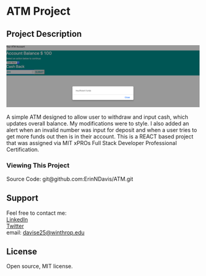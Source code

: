 # ATM Project


## Project Description

<img src="Screen Shot 2021-06-08 at 8.19.43 PM.png">

<p> A simple ATM designed to allow user to withdraw and input cash, which updates overall balance. My modifications were to style. I also added an alert when an invalid number was input for deposit and when a user tries to get more funds out then is in their account. This is a REACT based project that was assigned via MIT xPROs Full Stack Developer Professional Certification.  </p>

<h3> Viewing This Project </h3>
  <p> Source Code: git@github.com:ErinNDavis/ATM.git</p>

## Support
Feel free to contact me: <br>
<a href="https://www.linkedin.com/in/erin-davis-7188211a5/">LinkedIn</a><br>
<a href="https://twitter.com/ErinDav25425908">Twitter</a><br>
email: davise25@winthrop.edu 

## License 
Open source, MIT license.
